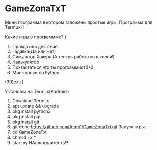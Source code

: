 # GameZonaTxT
Мини программа в котором заложены простые игры, Программа для Termux!!!

Какие игры в программме?
{
1. Правда или действие.
2. Гадалка(Да или Нет)
3. Симулятор Хакера
(А теперь работа со школой!)
1. Калькулятор
2. Похвастаться что ты программист0*0
3. Мини уроки по Python

(99)exit
}

Установка на Termux(Android):
1. Download Termux
2. apt update && upgrade
3. pkg install python3
4. pkg install pip
5. pkg install git
6. git clone https://github.com/Acmi1/GameZonaTxt.git
Запуск игры:
1. cd GameZoneTxt
2. chmod +x *
3. start.py
НАслаждайтесть!!!
